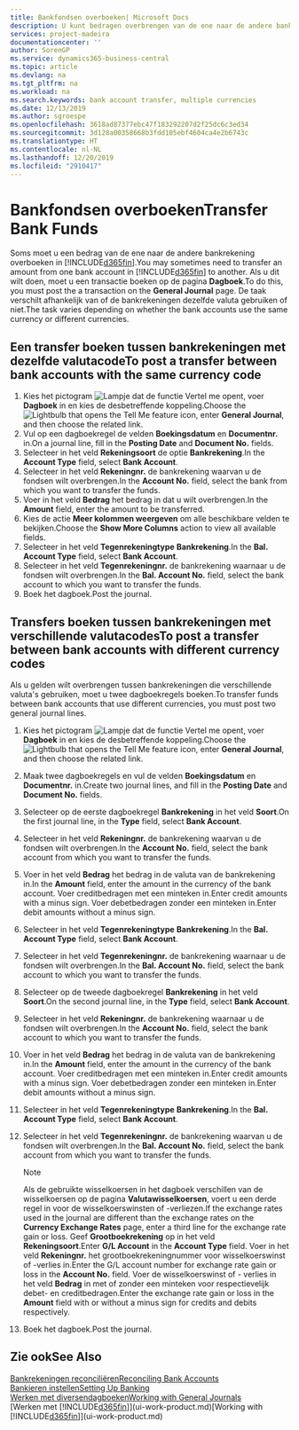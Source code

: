 ```yaml
---
title: Bankfondsen overboeken| Microsoft Docs
description: U kunt bedragen overbrengen van de ene naar de andere bankrekening, inclusief andere valuta's, door de transactie in het dagboek te boeken.
services: project-madeira
documentationcenter: ''
author: SorenGP
ms.service: dynamics365-business-central
ms.topic: article
ms.devlang: na
ms.tgt_pltfrm: na
ms.workload: na
ms.search.keywords: bank account transfer, multiple currencies
ms.date: 12/13/2019
ms.author: sgroespe
ms.openlocfilehash: 3618ad87377ebc47f183292207d2f25dc6c3ed34
ms.sourcegitcommit: 3d128a00358668b3fdd105ebf4604ca4e2b6743c
ms.translationtype: HT
ms.contentlocale: nl-NL
ms.lasthandoff: 12/20/2019
ms.locfileid: "2910417"
---
```

# <a name="transfer-bank-funds"></a><span data-ttu-id="b1e00-103">Bankfondsen overboeken</span><span class="sxs-lookup"><span data-stu-id="b1e00-103">Transfer Bank Funds</span></span>
<span data-ttu-id="b1e00-104">Soms moet u een bedrag van de ene naar de andere bankrekening overboeken in [!INCLUDE[d365fin](includes/d365fin_md.md)].</span><span class="sxs-lookup"><span data-stu-id="b1e00-104">You may sometimes need to transfer an amount from one bank account in [!INCLUDE[d365fin](includes/d365fin_md.md)] to another.</span></span> <span data-ttu-id="b1e00-105">Als u dit wilt doen, moet u een transactie boeken op de pagina **Dagboek**.</span><span class="sxs-lookup"><span data-stu-id="b1e00-105">To do this, you must post the a transaction on the **General Journal** page.</span></span> <span data-ttu-id="b1e00-106">De taak verschilt afhankelijk van of de bankrekeningen dezelfde valuta gebruiken of niet.</span><span class="sxs-lookup"><span data-stu-id="b1e00-106">The task varies depending on whether the bank accounts use the same currency or different currencies.</span></span>

## <a name="to-post-a-transfer-between-bank-accounts-with-the-same-currency-code"></a><span data-ttu-id="b1e00-107">Een transfer boeken tussen bankrekeningen met dezelfde valutacode</span><span class="sxs-lookup"><span data-stu-id="b1e00-107">To post a transfer between bank accounts with the same currency code</span></span>
1. <span data-ttu-id="b1e00-108">Kies het pictogram ![Lampje dat de functie Vertel me opent](media/ui-search/search_small.png "Vertel me wat u wilt doen"), voer **Dagboek** in en kies de desbetreffende koppeling.</span><span class="sxs-lookup"><span data-stu-id="b1e00-108">Choose the ![Lightbulb that opens the Tell Me feature](media/ui-search/search_small.png "Tell me what you want to do") icon, enter **General Journal**, and then choose the related link.</span></span>
2. <span data-ttu-id="b1e00-109">Vul op een dagboekregel de velden **Boekingsdatum** en **Documentnr.** in.</span><span class="sxs-lookup"><span data-stu-id="b1e00-109">On a journal line, fill in the **Posting Date** and **Document No.** fields.</span></span>
3. <span data-ttu-id="b1e00-110">Selecteer in het veld **Rekeningsoort** de optie **Bankrekening**.</span><span class="sxs-lookup"><span data-stu-id="b1e00-110">In the **Account Type** field, select **Bank Account**.</span></span>
4. <span data-ttu-id="b1e00-111">Selecteer in het veld **Rekeningnr.** de bankrekening waarvan u de fondsen wilt overbrengen.</span><span class="sxs-lookup"><span data-stu-id="b1e00-111">In the **Account No.** field, select the bank from which you want to transfer the funds.</span></span>
5. <span data-ttu-id="b1e00-112">Voer in het veld **Bedrag** het bedrag in dat u wilt overbrengen.</span><span class="sxs-lookup"><span data-stu-id="b1e00-112">In the **Amount** field, enter the amount to be transferred.</span></span>
6. <span data-ttu-id="b1e00-113">Kies de actie **Meer kolommen weergeven** om alle beschikbare velden te bekijken.</span><span class="sxs-lookup"><span data-stu-id="b1e00-113">Choose the **Show More Columns** action to view all available fields.</span></span>
7. <span data-ttu-id="b1e00-114">Selecteer in het veld **Tegenrekeningtype** **Bankrekening**.</span><span class="sxs-lookup"><span data-stu-id="b1e00-114">In the **Bal. Account Type** field, select **Bank Account**.</span></span>
8. <span data-ttu-id="b1e00-115">Selecteer in het veld **Tegenrekeningnr.** de bankrekening waarnaar u de fondsen wilt overbrengen.</span><span class="sxs-lookup"><span data-stu-id="b1e00-115">In the **Bal. Account No.** field, select the bank account to which you want to transfer the funds.</span></span>
9. <span data-ttu-id="b1e00-116">Boek het dagboek.</span><span class="sxs-lookup"><span data-stu-id="b1e00-116">Post the journal.</span></span>

## <a name="to-post-a-transfer-between-bank-accounts-with-different-currency-codes"></a><span data-ttu-id="b1e00-117">Transfers boeken tussen bankrekeningen met verschillende valutacodes</span><span class="sxs-lookup"><span data-stu-id="b1e00-117">To post a transfer between bank accounts with different currency codes</span></span>
<span data-ttu-id="b1e00-118">Als u gelden wilt overbrengen tussen bankrekeningen die verschillende valuta's gebruiken, moet u twee dagboekregels boeken.</span><span class="sxs-lookup"><span data-stu-id="b1e00-118">To transfer funds between bank accounts that use different currencies, you must post two general journal lines.</span></span>

1. <span data-ttu-id="b1e00-119">Kies het pictogram ![Lampje dat de functie Vertel me opent](media/ui-search/search_small.png "Vertel me wat u wilt doen"), voer **Dagboek** in en kies de desbetreffende koppeling.</span><span class="sxs-lookup"><span data-stu-id="b1e00-119">Choose the ![Lightbulb that opens the Tell Me feature](media/ui-search/search_small.png "Tell me what you want to do") icon, enter **General Journal**, and then choose the related link.</span></span>
2. <span data-ttu-id="b1e00-120">Maak twee dagboekregels en vul de velden **Boekingsdatum** en **Documentnr.** in.</span><span class="sxs-lookup"><span data-stu-id="b1e00-120">Create two journal lines, and fill in the **Posting Date** and **Document No.** fields.</span></span>
3. <span data-ttu-id="b1e00-121">Selecteer op de eerste dagboekregel **Bankrekening** in het veld **Soort**.</span><span class="sxs-lookup"><span data-stu-id="b1e00-121">On the first journal line, in the **Type** field, select **Bank Account**.</span></span>
4. <span data-ttu-id="b1e00-122">Selecteer in het veld **Rekeningnr.** de bankrekening waarvan u de fondsen wilt overbrengen.</span><span class="sxs-lookup"><span data-stu-id="b1e00-122">In the **Account No.** field, select the bank account from which you want to transfer the funds.</span></span>
5. <span data-ttu-id="b1e00-123">Voer in het veld **Bedrag** het bedrag in de valuta van de bankrekening in.</span><span class="sxs-lookup"><span data-stu-id="b1e00-123">In the **Amount** field, enter the amount in the currency of the bank account.</span></span> <span data-ttu-id="b1e00-124">Voer creditbedragen met een minteken in.</span><span class="sxs-lookup"><span data-stu-id="b1e00-124">Enter credit amounts with a minus sign.</span></span> <span data-ttu-id="b1e00-125">Voer debetbedragen zonder een minteken in.</span><span class="sxs-lookup"><span data-stu-id="b1e00-125">Enter debit amounts without a minus sign.</span></span>
6. <span data-ttu-id="b1e00-126">Selecteer in het veld **Tegenrekeningtype** **Bankrekening**.</span><span class="sxs-lookup"><span data-stu-id="b1e00-126">In the **Bal. Account Type** field, select **Bank Account**.</span></span>
7. <span data-ttu-id="b1e00-127">Selecteer in het veld **Tegenrekeningnr.** de bankrekening waarnaar u de fondsen wilt overbrengen.</span><span class="sxs-lookup"><span data-stu-id="b1e00-127">In the **Bal. Account No.** field, select the bank account to which you want to transfer the funds.</span></span>
8. <span data-ttu-id="b1e00-128">Selecteer op de tweede dagboekregel **Bankrekening** in het veld **Soort**.</span><span class="sxs-lookup"><span data-stu-id="b1e00-128">On the second journal line, in the **Type** field, select **Bank Account**.</span></span>
9. <span data-ttu-id="b1e00-129">Selecteer in het veld **Rekeningnr.** de bankrekening waarnaar u de fondsen wilt overbrengen.</span><span class="sxs-lookup"><span data-stu-id="b1e00-129">In the **Account No.** field, select the bank account to which you want to transfer the funds.</span></span>
10. <span data-ttu-id="b1e00-130">Voer in het veld **Bedrag** het bedrag in de valuta van de bankrekening in.</span><span class="sxs-lookup"><span data-stu-id="b1e00-130">In the **Amount** field, enter the amount in the currency of the bank account.</span></span> <span data-ttu-id="b1e00-131">Voer creditbedragen met een minteken in.</span><span class="sxs-lookup"><span data-stu-id="b1e00-131">Enter credit amounts with a minus sign.</span></span> <span data-ttu-id="b1e00-132">Voer debetbedragen zonder een minteken in.</span><span class="sxs-lookup"><span data-stu-id="b1e00-132">Enter debit amounts without a minus sign.</span></span>
11. <span data-ttu-id="b1e00-133">Selecteer in het veld **Tegenrekeningtype** **Bankrekening**.</span><span class="sxs-lookup"><span data-stu-id="b1e00-133">In the **Bal. Account Type** field, select **Bank Account**.</span></span>  
12. <span data-ttu-id="b1e00-134">Selecteer in het veld **Tegenrekeningnr.** de bankrekening waarvan u de fondsen wilt overbrengen.</span><span class="sxs-lookup"><span data-stu-id="b1e00-134">In the **Bal. Account No.** field, select the bank account from which you want to transfer the funds.</span></span>

    > [!NOTE]  
    > <span data-ttu-id="b1e00-135">Als de gebruikte wisselkoersen in het dagboek verschillen van de wisselkoersen op de pagina **Valutawisselkoersen**, voert u een derde regel in voor de wisselkoerswinsten of -verliezen.</span><span class="sxs-lookup"><span data-stu-id="b1e00-135">If the exchange rates used in the journal are different than the exchange rates on the **Currency Exchange Rates** page, enter a third line for the exchange rate gain or loss.</span></span> <span data-ttu-id="b1e00-136">Geef **Grootboekrekening** op in het veld **Rekeningsoort**.</span><span class="sxs-lookup"><span data-stu-id="b1e00-136">Enter **G/L Account** in the **Account Type** field.</span></span> <span data-ttu-id="b1e00-137">Voer in het veld **Rekeningnr.** het grootboekrekeningnummer voor wisselkoerswinst of -verlies in.</span><span class="sxs-lookup"><span data-stu-id="b1e00-137">Enter the G/L account number for exchange rate gain or loss in the **Account No.** field.</span></span> <span data-ttu-id="b1e00-138">Voer de wisselkoerswinst of - verlies in het veld **Bedrag** in met of zonder een minteken voor respectievelijk debet- en creditbedragen.</span><span class="sxs-lookup"><span data-stu-id="b1e00-138">Enter the exchange rate gain or loss in the **Amount** field with or without a minus sign for credits and debits respectively.</span></span>
13. <span data-ttu-id="b1e00-139">Boek het dagboek.</span><span class="sxs-lookup"><span data-stu-id="b1e00-139">Post the journal.</span></span>

## <a name="see-also"></a><span data-ttu-id="b1e00-140">Zie ook</span><span class="sxs-lookup"><span data-stu-id="b1e00-140">See Also</span></span>
[<span data-ttu-id="b1e00-141">Bankrekeningen reconciliëren</span><span class="sxs-lookup"><span data-stu-id="b1e00-141">Reconciling Bank Accounts</span></span>](bank-manage-bank-accounts.md)  
[<span data-ttu-id="b1e00-142">Bankieren instellen</span><span class="sxs-lookup"><span data-stu-id="b1e00-142">Setting Up Banking</span></span>](bank-setup-banking.md)  
[<span data-ttu-id="b1e00-143">Werken met diversendagboeken</span><span class="sxs-lookup"><span data-stu-id="b1e00-143">Working with General Journals</span></span>](ui-work-general-journals.md)  
<span data-ttu-id="b1e00-144">[Werken met [!INCLUDE[d365fin](includes/d365fin_md.md)]](ui-work-product.md)</span><span class="sxs-lookup"><span data-stu-id="b1e00-144">[Working with [!INCLUDE[d365fin](includes/d365fin_md.md)]](ui-work-product.md)</span></span>
